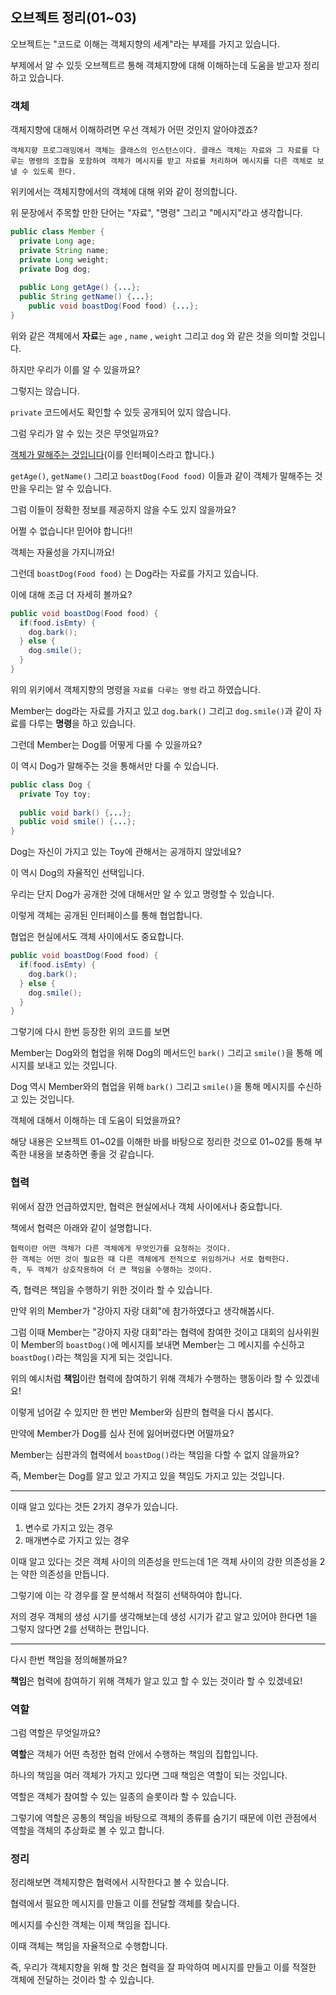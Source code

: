 ## 오브젝트 정리(01~03)



오브젝트는 "코드로 이해는 객체지향의 세계"라는 부제를 가지고 있습니다.

부제에서 알 수 있듯 오브젝트르 통해 객체지향에 대해 이해하는데 도움을 받고자 정리하고 있습니다.



### 객체

객체지향에 대해서 이해하려면 우선 객체가 어떤 것인지 알아야겠죠?

```
객체지향 프로그래밍에서 객체는 클래스의 인스턴스이다. 클래스 객체는 자료와 그 자료를 다루는 명령의 조합을 포함하여 객체가 메시지를 받고 자료를 처리하며 메시지를 다른 객체로 보낼 수 있도록 한다. 
```

위키에서는 객체지향에서의 객체에 대해 위와 같이 정의합니다.

위 문장에서 주목할 만한 단어는 "자료", "명령" 그리고 "메시지"라고 생각합니다.



```java
public class Member {
  private Long age;
  private String name;
  private Long weight;
  private Dog dog;
  
  public Long getAge() {...};
  public String getName() {...};
	public void boastDog(Food food) {...};
}
```

위와 같은 객체에서 **자료**는 `age` , `name` , `weight` 그리고 `dog` 와 같은 것을 의미할 것입니다.

하지만 우리가 이를 알 수 있을까요?

그렇지는 않습니다.

`private` 코드에서도 확인할 수 있듯 공개되어 있지 않습니다.



그럼 우리가 알 수 있는 것은 무엇일까요?

<u>객체가 말해주는 것입니다</u>(이를 인터페이스라고 합니다.)

`getAge()`, `getName()` 그리고 `boastDog(Food food)` 이들과 같이 객체가 말해주는 것 만을 우리는 알 수 있습니다.



그럼 이들이 정확한 정보를 제공하지 않을 수도 있지 않을까요?

어쩔 수 없습니다! 믿어야 합니다!!

객체는 자율성을 가지니까요!



그런데 `boastDog(Food food)` 는 Dog라는 자료를 가지고 있습니다.

이에 대해 조금 더 자세히 볼까요?

```java
public void boastDog(Food food) {
  if(food.isEmty) {
    dog.bark();
  } else {
    dog.smile();
  }
}
```

위의 위키에서 객체지향의 명령을 `자료를 다루는 명령` 라고 하였습니다.

Member는 dog라는 자료를 가지고 있고 `dog.bark()` 그리고 `dog.smile()`과 같이 자료를 다루는 **명령**을 하고 있습니다.



그런데 Member는 Dog를 어떻게 다룰 수 있을까요?

이 역시 Dog가 말해주는 것을 통해서만 다룰 수 있습니다.

```java
public class Dog {
  private Toy toy;
  
  public void bark() {...};
  public void smile() {...};
}
```

Dog는 자신이 가지고 있는 Toy에 관해서는 공개하지 않았네요?

이 역시 Dog의 자율적인 선택입니다.

우리는 단지 Dog가 공개한 것에 대해서만 알 수 있고 명령할 수 있습니다.



이렇게 객체는 공개된 인터페이스를 통해 협업합니다.

협업은 현실에서도 객체 사이에서도 중요합니다.

```java
public void boastDog(Food food) {
  if(food.isEmty) {
    dog.bark();
  } else {
    dog.smile();
  }
}
```

그렇기에 다시 한번 등장한 위의 코드를 보면

Member는 Dog와의 협업을 위해 Dog의 메서드인 `bark()` 그리고 `smile()`을 통해 메시지를 보내고 있는 것입니다.

Dog 역시 Member와의 협업을 위해 `bark()` 그리고 `smile()`을 통해 메시지를 수신하고 있는 것입니다.



객체에 대해서 이해하는 데 도움이 되었을까요?

해당 내용은 오브젝트 01~02를 이해한 바를 바탕으로 정리한 것으로 01~02를 통해 부족한 내용을 보충하면 좋을 것 같습니다.



### 협력

위에서 잠깐 언급하였지만, 협력은 현실에서나 객체 사이에서나 중요합니다.

책에서 협력은 아래와 같이 설명합니다.

```
협력이란 어떤 객체가 다른 객체에게 무엇인가를 요청하는 것이다.
한 객체는 어떤 것이 필요한 때 다른 객체에게 전적으로 위임하거나 서로 협력한다.
즉, 두 객체가 상호작용하여 더 큰 책임을 수행하는 것이다.
```

즉, 협력은 책임을 수행하기 위한 것이라 할 수 있습니다.



만약 위의 Member가 "강아지 자랑 대회"에 참가하였다고 생각해봅시다.

그럼 이때 Member는 "강아지 자랑 대회"라는 협력에 참여한 것이고 대회의 심사위원이 Member의 `boastDog()`에 메시지를 보내면 Member는 그 메시지를 수신하고 `boastDog()`라는 책임을 지게 되는 것입니다.

위의 예시처럼 **책임**이란 협력에 참여하기 위해 객체가 수행하는 행동이라 할 수 있겠네요! 



이렇게 넘어갈 수 있지만 한 번만 Member와 심판의 협력을 다시 봅시다.

만약에 Member가 Dog를 심사 전에 잃어버렸다면 어떨까요?

Member는 심판과의 협력에서 `boastDog()`라는 책임을 다할 수 없지 않을까요?

즉, Member는 Dog를 알고 있고 가지고 있을 책임도 가지고 있는 것입니다.

---

이때 알고 있다는 것든 2가지 경우가 있습니다.

1. 변수로 가지고 있는 경우
2. 매개변수로 가지고 있는 경우



이때 알고 있다는 것은 객체 사이의 의존성을 만드는데 1은 객체 사이의 강한 의존성을 2는 약한 의존성을 만듭니다.

그렇기에 이는 각 경우를 잘 분석해서 적절히 선택하여야 합니다.



저의 경우 객체의 생성 시기를 생각해보는데 생성 시기가 같고 알고 있어야 한다면 1을 그렇지 않다면 2를 선택하는 편입니다.

---



다시 한번 책임을 정의해볼까요?

**책임**은 협력에 참여하기 위해 객체가 알고 있고 할 수 있는 것이라 할 수 있겠네요!



### 역할

그럼 역할은 무엇일까요?

**역할**은 객체가 어떤 측정한 협력 안에서 수행하는 책임의 집합입니다.

하나의 책임을 여러 객체가 가지고 있다면 그때 책임은 역할이 되는 것입니다.



역할은 객체가 참여할 수 있는 일종의 슬롯이라 할 수 있습니다.

그렇기에 역할은 공통의 책임을 바탕으로 객체의 종류를 숨기기 때문에 이런 관점에서 역할을 객체의 추상화로 볼 수 있고 합니다.



### 정리

정리해보면 객체지향은 협력에서 시작한다고 볼 수 있습니다.

협력에서 필요한 메시지를 만들고 이를 전달할 객체를 찾습니다.

메시지를 수신한 객체는 이제 책임을 집니다.

이때 객체는 책임을 자율적으로 수행합니다.



즉, 우리가 객체지향을 위해 할 것은 협력을 잘 파악하여 메시지를 만들고 이를 적절한 객체에 전달하는 것이라 할 수 있습니다.
